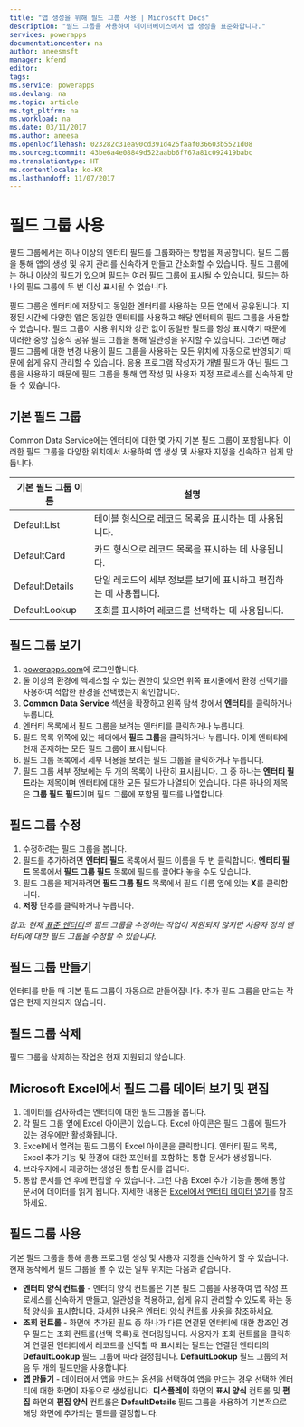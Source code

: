 ```yaml
---
title: "앱 생성을 위해 필드 그룹 사용 | Microsoft Docs"
description: "필드 그룹을 사용하여 데이터베이스에서 앱 생성을 표준화합니다."
services: powerapps
documentationcenter: na
author: aneesmsft
manager: kfend
editor: 
tags: 
ms.service: powerapps
ms.devlang: na
ms.topic: article
ms.tgt_pltfrm: na
ms.workload: na
ms.date: 03/11/2017
ms.author: aneesa
ms.openlocfilehash: 023282c31ea90cd391d425faaf036603b5521d08
ms.sourcegitcommit: 43be6a4e08849d522aabb6f767a81c092419babc
ms.translationtype: HT
ms.contentlocale: ko-KR
ms.lasthandoff: 11/07/2017
---
```

# <a name="use-field-groups"></a>필드 그룹 사용
필드 그룹에서는 하나 이상의 엔터티 필드를 그룹화하는 방법을 제공합니다. 필드 그룹을 통해 앱의 생성 및 유지 관리를 신속하게 만들고 간소화할 수 있습니다. 필드 그룹에는 하나 이상의 필드가 있으며 필드는 여러 필드 그룹에 표시될 수 있습니다. 필드는 하나의 필드 그룹에 두 번 이상 표시될 수 없습니다.

필드 그룹은 엔터티에 저장되고 동일한 엔터티를 사용하는 모든 앱에서 공유됩니다. 지정된 시간에 다양한 앱은 동일한 엔터티를 사용하고 해당 엔터티의 필드 그룹을 사용할 수 있습니다. 필드 그룹이 사용 위치와 상관 없이 동일한 필드를 항상 표시하기 때문에 이러한 중앙 집중식 공유 필드 그룹을 통해 일관성을 유지할 수 있습니다. 그러면 해당 필드 그룹에 대한 변경 내용이 필드 그룹을 사용하는 모든 위치에 자동으로 반영되기 때문에 쉽게 유지 관리할 수 있습니다. 응용 프로그램 작성자가 개별 필드가 아닌 필드 그룹을 사용하기 때문에 필드 그룹을 통해 앱 작성 및 사용자 지정 프로세스를 신속하게 만들 수 있습니다.

## <a name="default-field-groups"></a>기본 필드 그룹
Common Data Service에는 엔터티에 대한 몇 가지 기본 필드 그룹이 포함됩니다. 이러한 필드 그룹을 다양한 위치에서 사용하여 앱 생성 및 사용자 지정을 신속하고 쉽게 만듭니다.

| 기본 필드 그룹 이름 | 설명 |
| --- | --- |
| DefaultList |테이블 형식으로 레코드 목록을 표시하는 데 사용됩니다. |
| DefaultCard |카드 형식으로 레코드 목록을 표시하는 데 사용됩니다. |
| DefaultDetails |단일 레코드의 세부 정보를 보기에 표시하고 편집하는 데 사용됩니다. |
| DefaultLookup |조회를 표시하여 레코드를 선택하는 데 사용됩니다. |

## <a name="view-a-field-group"></a>필드 그룹 보기
1. [powerapps.com](https://web.powerapps.com)에 로그인합니다.
2. 둘 이상의 환경에 액세스할 수 있는 권한이 있으면 위쪽 표시줄에서 환경 선택기를 사용하여 적합한 환경을 선택했는지 확인합니다.
3. **Common Data Service** 섹션을 확장하고 왼쪽 탐색 창에서 **엔터티**를 클릭하거나 누릅니다.
4. 엔터티 목록에서 필드 그룹을 보려는 엔터티를 클릭하거나 누릅니다.
5. 필드 목록 위쪽에 있는 헤더에서 **필드 그룹**을 클릭하거나 누릅니다. 이제 엔터티에 현재 존재하는 모든 필드 그룹이 표시됩니다.
6. 필드 그룹 목록에서 세부 내용을 보려는 필드 그룹을 클릭하거나 누릅니다.
7. 필드 그룹 세부 정보에는 두 개의 목록이 나란히 표시됩니다. 그 중 하나는 **엔터티 필드**라는 제목이며 엔터티에 대한 모든 필드가 나열되어 있습니다. 다른 하나의 제목은 **그룹 필드 필드**이며 필드 그룹에 포함된 필드를 나열합니다.

## <a name="modify-a-field-group"></a>필드 그룹 수정
1. 수정하려는 필드 그룹을 봅니다.
2. 필드를 추가하려면 **엔터티 필드** 목록에서 필드 이름을 두 번 클릭합니다. **엔터티 필드** 목록에서 **필드 그룹 필드** 목록에 필드를 끌어다 놓을 수도 있습니다.
3. 필드 그룹을 제거하려면 **필드 그룹 필드** 목록에서 필드 이름 옆에 있는 **X**를 클릭합니다.
4. **저장** 단추를 클릭하거나 누릅니다.

*참고: 현재 [표준 엔터티](guided-learning/learning-common-data-service-entities.md)의 필드 그룹을 수정하는 작업이 지원되지 않지만 사용자 정의 엔터티에 대한 필드 그룹을 수정할 수 있습니다.*

## <a name="creating-a-field-group"></a>필드 그룹 만들기
엔터티를 만들 때 기본 필드 그룹이 자동으로 만들어집니다. 추가 필드 그룹을 만드는 작업은 현재 지원되지 않습니다.

## <a name="delete-a-field-group"></a>필드 그룹 삭제
필드 그룹을 삭제하는 작업은 현재 지원되지 않습니다.

## <a name="view-and-edit-field-group-data-in-microsoft-excel"></a>Microsoft Excel에서 필드 그룹 데이터 보기 및 편집
1. 데이터를 검사하려는 엔터티에 대한 필드 그룹을 봅니다.
2. 각 필드 그룹 옆에 Excel 아이콘이 있습니다. Excel 아이콘은 필드 그룹에 필드가 있는 경우에만 활성화됩니다.
3. Excel에서 열려는 필드 그룹의 Excel 아이콘을 클릭합니다. 엔터티 필드 목록, Excel 추가 기능 및 환경에 대한 포인터를 포함하는 통합 문서가 생성됩니다.
4. 브라우저에서 제공하는 생성된 통합 문서를 엽니다.
5. 통합 문서를 연 후에 편집할 수 있습니다. 그런 다음 Excel 추가 기능을 통해 통합 문서에 데이터를 읽게 됩니다. 자세한 내용은 [Excel에서 엔터티 데이터 열기](data-platform-interactive-excel.md)를 참조하세요.

## <a name="field-group-usage"></a>필드 그룹 사용
기본 필드 그룹을 통해 응용 프로그램 생성 및 사용자 지정을 신속하게 할 수 있습니다. 현재 동작에서 필드 그룹을 볼 수 있는 일부 위치는 다음과 같습니다.

* **엔터티 양식 컨트롤** - 엔터티 양식 컨트롤은 기본 필드 그룹을 사용하여 앱 작성 프로세스를 신속하게 만들고, 일관성을 적용하고, 쉽게 유지 관리할 수 있도록 하는 동적 양식을 표시합니다. 자세한 내용은 [엔터티 양식 컨트롤 사용](entity-form-control.md)을 참조하세요.
* **조회 컨트롤** - 화면에 추가된 필드 중 하나가 다른 연결된 엔터티에 대한 참조인 경우 필드는 조회 컨트롤(선택 목록)로 렌더링됩니다. 사용자가 조회 컨트롤을 클릭하여 연결된 엔터티에서 레코드를 선택할 때 표시되는 필드는 연결된 엔터티의 **DefaultLookup** 필드 그룹에 따라 결정됩니다. **DefaultLookup** 필드 그룹의 처음 두 개의 필드만을 사용합니다.
* **앱 만들기** - 데이터에서 앱을 만드는 옵션을 선택하여 앱을 만드는 경우 선택한 엔터티에 대한 화면이 자동으로 생성됩니다. **디스플레이** 화면의 **표시 양식** 컨트롤 및 **편집** 화면의 **편집 양식** 컨트롤은 **DefaultDetails** 필드 그룹을 사용하여 기본적으로 해당 화면에 추가되는 필드를 결정합니다.

